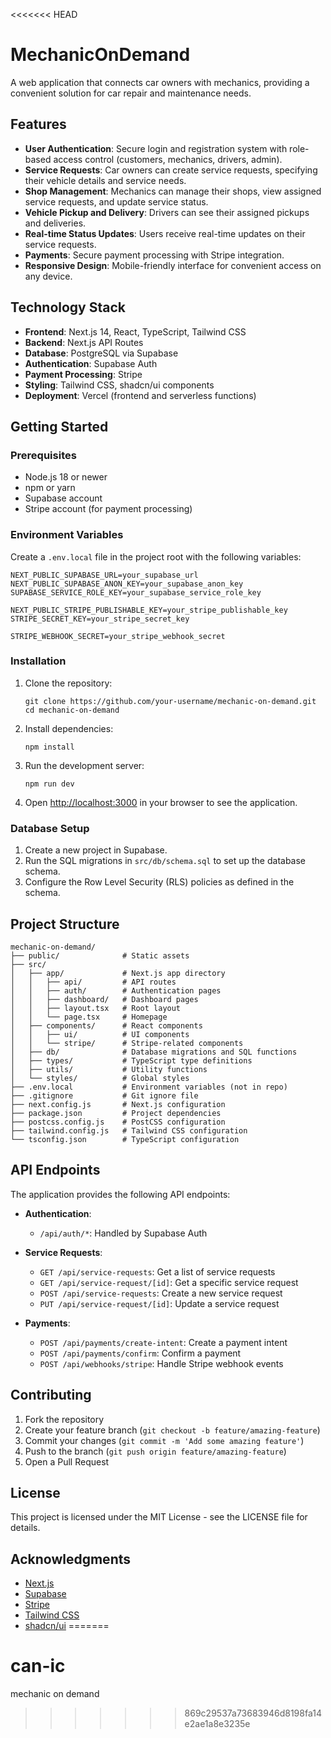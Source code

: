 <<<<<<< HEAD
# MechanicOnDemand

A web application that connects car owners with mechanics, providing a convenient solution for car repair and maintenance needs.

## Features

- **User Authentication**: Secure login and registration system with role-based access control (customers, mechanics, drivers, admin).
- **Service Requests**: Car owners can create service requests, specifying their vehicle details and service needs.
- **Shop Management**: Mechanics can manage their shops, view assigned service requests, and update service status.
- **Vehicle Pickup and Delivery**: Drivers can see their assigned pickups and deliveries.
- **Real-time Status Updates**: Users receive real-time updates on their service requests.
- **Payments**: Secure payment processing with Stripe integration.
- **Responsive Design**: Mobile-friendly interface for convenient access on any device.

## Technology Stack

- **Frontend**: Next.js 14, React, TypeScript, Tailwind CSS
- **Backend**: Next.js API Routes
- **Database**: PostgreSQL via Supabase
- **Authentication**: Supabase Auth
- **Payment Processing**: Stripe
- **Styling**: Tailwind CSS, shadcn/ui components
- **Deployment**: Vercel (frontend and serverless functions)

## Getting Started

### Prerequisites

- Node.js 18 or newer
- npm or yarn
- Supabase account
- Stripe account (for payment processing)

### Environment Variables

Create a `.env.local` file in the project root with the following variables:

```
NEXT_PUBLIC_SUPABASE_URL=your_supabase_url
NEXT_PUBLIC_SUPABASE_ANON_KEY=your_supabase_anon_key
SUPABASE_SERVICE_ROLE_KEY=your_supabase_service_role_key

NEXT_PUBLIC_STRIPE_PUBLISHABLE_KEY=your_stripe_publishable_key
STRIPE_SECRET_KEY=your_stripe_secret_key

STRIPE_WEBHOOK_SECRET=your_stripe_webhook_secret
```

### Installation

1. Clone the repository:
   ```
   git clone https://github.com/your-username/mechanic-on-demand.git
   cd mechanic-on-demand
   ```

2. Install dependencies:
   ```
   npm install
   ```

3. Run the development server:
   ```
   npm run dev
   ```

4. Open [http://localhost:3000](http://localhost:3000) in your browser to see the application.

### Database Setup

1. Create a new project in Supabase.
2. Run the SQL migrations in `src/db/schema.sql` to set up the database schema.
3. Configure the Row Level Security (RLS) policies as defined in the schema.

## Project Structure

```
mechanic-on-demand/
├── public/              # Static assets
├── src/
│   ├── app/             # Next.js app directory
│   │   ├── api/         # API routes
│   │   ├── auth/        # Authentication pages
│   │   ├── dashboard/   # Dashboard pages
│   │   ├── layout.tsx   # Root layout
│   │   └── page.tsx     # Homepage
│   ├── components/      # React components
│   │   ├── ui/          # UI components
│   │   └── stripe/      # Stripe-related components
│   ├── db/              # Database migrations and SQL functions
│   ├── types/           # TypeScript type definitions
│   ├── utils/           # Utility functions
│   └── styles/          # Global styles
├── .env.local           # Environment variables (not in repo)
├── .gitignore           # Git ignore file
├── next.config.js       # Next.js configuration
├── package.json         # Project dependencies
├── postcss.config.js    # PostCSS configuration
├── tailwind.config.js   # Tailwind CSS configuration
└── tsconfig.json        # TypeScript configuration
```

## API Endpoints

The application provides the following API endpoints:

- **Authentication**:
  - `/api/auth/*`: Handled by Supabase Auth

- **Service Requests**:
  - `GET /api/service-requests`: Get a list of service requests
  - `GET /api/service-request/[id]`: Get a specific service request
  - `POST /api/service-requests`: Create a new service request
  - `PUT /api/service-request/[id]`: Update a service request

- **Payments**:
  - `POST /api/payments/create-intent`: Create a payment intent
  - `POST /api/payments/confirm`: Confirm a payment
  - `POST /api/webhooks/stripe`: Handle Stripe webhook events

## Contributing

1. Fork the repository
2. Create your feature branch (`git checkout -b feature/amazing-feature`)
3. Commit your changes (`git commit -m 'Add some amazing feature'`)
4. Push to the branch (`git push origin feature/amazing-feature`)
5. Open a Pull Request

## License

This project is licensed under the MIT License - see the LICENSE file for details.

## Acknowledgments

- [Next.js](https://nextjs.org/)
- [Supabase](https://supabase.io/)
- [Stripe](https://stripe.com/)
- [Tailwind CSS](https://tailwindcss.com/)
- [shadcn/ui](https://ui.shadcn.com/)
=======
# can-ic
mechanic on demand
>>>>>>> 869c29537a73683946d8198fa14e2ae1a8e3235e
